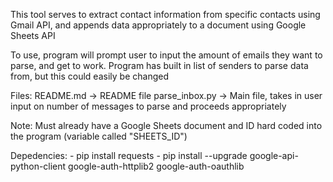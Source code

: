 This tool serves to extract contact information from specific contacts using Gmail API, and appends data appropriately to a document using Google Sheets API

To use, program will prompt user to input the amount of emails they want to parse, and get to work. Program has built in list of senders to parse data from, but this could easily be changed

Files:
    README.md       ->  README file
    parse_inbox.py  ->  Main file, takes in user input on number of messages to parse and proceeds appropriately

Note: Must already have a Google Sheets document and ID hard coded into the program (variable called "SHEETS_ID")

Depedencies:
    - pip install requests
    - pip install --upgrade google-api-python-client google-auth-httplib2 google-auth-oauthlib
